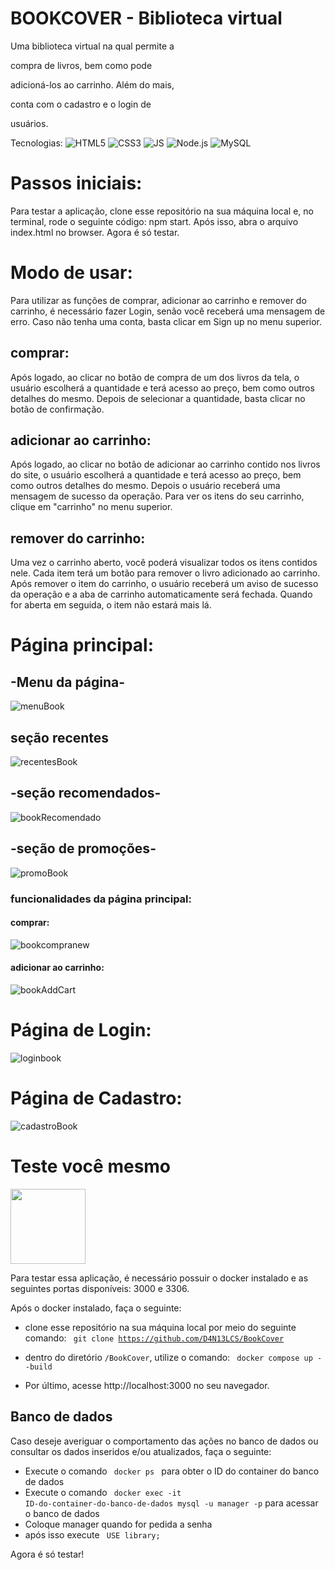 # BOOKCOVER - Biblioteca virtual 
<p> Uma biblioteca virtual na qual permite a

compra de livros, bem como pode

adicioná-los ao carrinho. Além do mais,

conta com o cadastro e o login de

usuários.</p>

Tecnologias: ![HTML5](https://img.shields.io/badge/-HTML5-orange) ![CSS3](https://img.shields.io/badge/-CSS3-skyblue) ![JS](https://img.shields.io/badge/-JavaScript-yellow) ![Node.js](https://img.shields.io/badge/-Node.js-green) ![MySQL](https://img.shields.io/badge/-MySQL-darkblue)

# Passos iniciais:

Para testar a aplicação, clone esse repositório na sua máquina local e, no terminal, rode o seguinte código: npm start. Após isso, abra o arquivo index.html no browser. Agora é só testar.

# Modo de usar:

Para utilizar as funções de comprar, adicionar ao carrinho e remover do carrinho, é necessário fazer Login, senão você receberá uma mensagem de erro. Caso não tenha uma conta, basta clicar em Sign up no menu superior.

## comprar: 

Após logado, ao clicar no botão de compra de um dos livros da tela, o usuário escolherá a quantidade e terá acesso ao preço, bem como outros detalhes do mesmo. Depois de selecionar a quantidade, basta clicar no botão de confirmação. 

## adicionar ao carrinho:

Após logado, ao clicar no botão de adicionar ao carrinho contido nos livros do site, o usuário escolherá a quantidade e terá acesso ao preço, bem como outros detalhes do mesmo. Depois o usuário receberá uma mensagem de sucesso da operação. Para ver os itens do seu carrinho, clique em "carrinho" no menu superior.

## remover do carrinho:

Uma vez o carrinho aberto, você poderá visualizar todos os itens contidos nele. Cada item terá um botão para remover o livro adicionado ao carrinho. Após remover o item do carrinho, o usuário receberá um aviso de sucesso da operação e a aba de carrinho automaticamente será fechada. Quando for aberta em seguida, o item não estará mais lá.

# Página principal:

## -Menu da página-

![menuBook](https://github.com/user-attachments/assets/f986157f-9a3e-491c-8349-54f97d551144)


## seção recentes


![recentesBook](https://github.com/user-attachments/assets/f44b389c-bddc-4bfe-9c2c-372d346d1343)


## -seção recomendados-

![bookRecomendado](https://github.com/user-attachments/assets/87be28d2-9c4e-4de1-824d-658d6bd44930)



## -seção de promoções-

![promoBook](https://github.com/user-attachments/assets/a9c45f54-f3a1-470b-b8ce-e58945cc62da)



### funcionalidades da página principal:

#### comprar:






![bookcompranew](https://github.com/user-attachments/assets/0e066efb-3058-47b8-b771-37c55f0ff61f)








#### adicionar ao carrinho:





![bookAddCart](https://github.com/user-attachments/assets/2fe9c6ea-e45f-4a73-aea4-ace4b27d9338)







# Página de Login:

![loginbook](https://github.com/user-attachments/assets/b1bc7602-7b6d-43f1-837b-812795f0e629)



# Página de Cadastro:

![cadastroBook](https://github.com/user-attachments/assets/51824c2f-9e0e-4593-a69c-31b7c9ba8177)


# Teste você mesmo

<img src="https://1000logos.net/wp-content/uploads/2021/11/Docker-Logo.png" height="120"/>

Para testar essa aplicação, é necessário possuir o docker instalado e as seguintes portas disponíveis: 3000 e 3306.

Após o docker instalado, faça o seguinte: 

- clone esse repositório na sua máquina local por meio do seguinte comando: <code> git clone https://github.com/D4N13LCS/BookCover </code>

- dentro do diretório <code>/BookCover</code>, utilize o comando: <code> docker compose up --build </code>

- Por último, acesse http://localhost:3000 no seu navegador.


## Banco de dados

Caso deseje averiguar o comportamento das ações no banco de dados ou consultar os dados inseridos e/ou atualizados, faça o seguinte:

- Execute o comando <code> docker ps </code> para obter o ID do container do banco de dados
- Execute o comando <code> docker exec -it ID-do-container-do-banco-de-dados mysql -u manager -p</code> para acessar o banco de dados
- Coloque manager quando for pedida a senha
- após isso execute <code> USE library; </code>

Agora é só testar!
